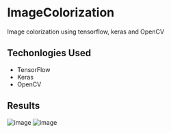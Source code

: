 # ImageColorization
Image colorization using tensorflow, keras and OpenCV

## Techonlogies Used
* TensorFlow
* Keras
* OpenCV

## Results
![image](https://user-images.githubusercontent.com/33392832/175810984-09a35a07-4804-426c-bb01-4621a174acdd.png)
![image](https://user-images.githubusercontent.com/33392832/175810987-2992d31e-09c2-44f0-a2bf-852ce3e61007.png)

